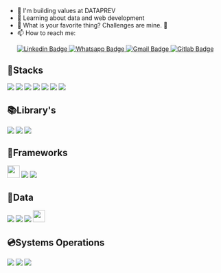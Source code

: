 - 🔭 I'm building values ​​at DATAPREV
- 🌱 Learning about data and web development
- 🌟 What is your favorite thing? Challenges are mine. 🤩
- 📫 How to reach me: 
<div align=center>
<a target="_blank" href="https://www.linkedin.com/in/kaio-yuri-2063b7248/">
  <img src="https://img.shields.io/badge/-Kaio Yuri-blue?style=for-the-badge&logo=Linkedin&logoColor=white&link=https://www.linkedin.com/in/kaio-yuri-2063b7248/" alt="Linkedin Badge"/>
</a>
<a target="_blank" href="https://api.whatsapp.com/send/?phone=5584992304932&text&type=phone_number&app_absent=0">
<img src="https://img.shields.io/badge/WhatsApp-25D366?style=for-the-badge&logo=whatsapp&logoColor=white" alt="Whatsapp Badge"/>
</a>
</a>
<a target="_blank" href="mailto:kaioyuri96@gmail.com">
  <img src="https://img.shields.io/badge/Gmail-D14836?style=for-the-badge&logo=gmail&logoColor=white" alt="Gmail Badge">
</a>
<a target="_blank" href="gitlab.com.br/KaioYuri">
  <img src="https://img.shields.io/badge/GitLab-330F63?style=for-the-badge&logo=gitlab&logoColor=white" alt="Gitlab Badge">
</a>
</div>


<div align=left>
  
## 🔗Stacks
  
<img src="https://img.shields.io/badge/TypeScript-007ACC?style=for-the-badge&logo=typescript&logoColor=white"/>
<img src="https://img.shields.io/badge/python-3670A0?style=for-the-badge&logo=python&logoColor=ffdd54">
<img src="https://img.shields.io/badge/JavaScript-323330?style=for-the-badge&logo=javascript&logoColor=F7DF1E"/>
<img src="https://img.shields.io/badge/java-%23ED8B00.svg?style=for-the-badge&logo=openjdk&logoColor=white"/>
<img src="https://img.shields.io/badge/json-5E5C5C?style=for-the-badge&logo=json&logoColor=white"/>
<img src="https://img.shields.io/badge/GIT-E44C30?style=for-the-badge&logo=git&logoColor=white"/>
<img src="https://img.shields.io/badge/Docker-2CA5E0?style=for-the-badge&logo=docker&logoColor=white"/>

## 📚Library's
<img src="https://img.shields.io/badge/react-%2320232a.svg?style=for-the-badge&logo=react&logoColor=%2361DAFB"/>
<img src="https://img.shields.io/badge/tailwindcss-%2338B2AC.svg?style=for-the-badge&logo=tailwind-css&logoColor=white"/>
<img src="https://img.shields.io/badge/Sass-CC6699?style=for-the-badge&logo=sass&logoColor=white"/>

  
## 🚀Frameworks
<img src="https://img.shields.io/badge/Next-black?style=for-the-badge&logo=next.js&logoColor=white" height="29"/>
<img src="https://img.shields.io/badge/Angular-DD0031?style=for-the-badge&logo=angular&logoColor=white"/>
<img src="https://img.shields.io/badge/Spring_Boot-F2F4F9?style=for-the-badge&logo=spring-boot"/>

## 🎲Data
<img src="https://img.shields.io/badge/postgres-%23316192.svg?style=for-the-badge&logo=postgresql&logoColor=white"/>
<img src="https://img.shields.io/badge/Apache%20Hadoop-66CCFF?style=for-the-badge&logo=apachehadoop&logoColor=black">
<img src="https://img.shields.io/badge/Apache%20Hive-FDEE21?style=for-the-badge&logo=apachehive&logoColor=black">
<img src="https://img.shields.io/badge/Apache%20Spark-FDEE21?style=flat-square&logo=apachespark&logoColor=black" height="28">

## 💿Systems Operations

<img src="https://img.shields.io/badge/Arch_Linux-1793D1?style=for-the-badge&logo=arch-linux&logoColor=white"/>
<img src="https://img.shields.io/badge/Debian-A81D33?style=for-the-badge&logo=debian&logoColor=white"/>
<img src="https://img.shields.io/badge/Windows-0078D6?style=for-the-badge&logo=windows&logoColor=white"/>

</div>

<!--
<br>

<div align=center>
<a href="https://github.com/anuraghazra/github-readme-stats">
  <img height=150 align="center" src="https://github-readme-stats.vercel.app/api?username=KaioYuri&theme=transparent" />
</a>
<a href="https://github.com/anuraghazra/convoychat">
  <img height=150 align="center" src="https://github-readme-stats.vercel.app/api/top-langs?username=KaioYuri&theme=transparent&layout=compact&langs_count=8&card_width=320" />
</a>
</div>
-->
